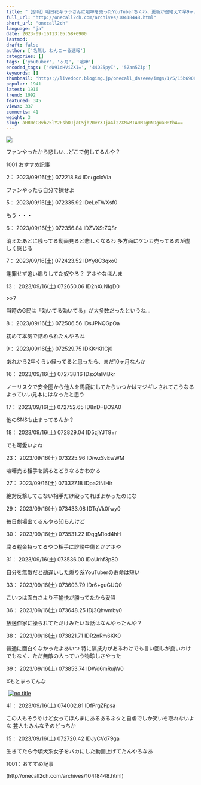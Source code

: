 ```yaml
---
title: "【悲報】明日花キララさんに喧嘩を売ったYouTuberちくわ、更新が途絶えて早9ヶ月が経過する… "
full_url: "http://onecall2ch.com/archives/10418448.html"
short_url: "onecall2ch"
language: "ja"
date: 2023-09-16T13:05:58+0900
lastmod: 
draft: false
author: ['名無し わんこーる速報']
categories: []
tags: ['youtuber', 'ヶ月', '喧嘩']
encoded_tags: ['eW91dHViZXI=', '44O25pyI', '5Zan5Zip']
keywords: []
thumbnail: "https://livedoor.blogimg.jp/onecall_dazeee/imgs/1/5/15b69084-s.png"
popular: 1941
latest: 1916
trend: 1992
featured: 345
views: 337
comments: 41
weight: 3
slug: aHR0cC8vb25lY2FsbDJjaC5jb20vYXJjaGl2ZXMvMTA0MTg0NDguaHRtbA==
---
```


![](https://livedoor.blogimg.jp/onecall_dazeee/imgs/1/5/15b69084-s.png)

<div><p>ファンやったから悲しい…どこで何してるんや？</p> <p class='name2'> 1001 おすすめ記事</p> <p class='name2'>2： 2023/09/16(土) 072218.84 IDr+gclxVIa</p><p class='onecall'> ファンやったら自分で探せよ </p> <p class='name2'>5： 2023/09/16(土) 072335.92 IDeLeTWXsf0</p><p class='onecall'> もう・・・ </p> <p class='name2'>6： 2023/09/16(土) 072356.84 IDZVXStZQSr</p><p class='onecall'> 消えたあとに残ってる動画見ると悲しくなるわ 多方面にケンカ売ってるのが虚しく感じる </p> <p class='name2'>7： 2023/09/16(土) 072423.52 IDYy8C3qxo0</p><p class='onecall'> 謝罪せず追い煽りしてた奴やろ？ アホやなほんま </p> <p class='name2'>13： 2023/09/16(土) 072650.06 ID2hXuNIgD0</p><p class='onecall'> <p class='anchor'>>>7</p> 当時のG民は「効いてる効いてる」が大多数だったというね… </p> <p class='name2'>8： 2023/09/16(土) 072506.56 IDsJPNQGpOa</p><p class='onecall'> 初めて本気で詰められたんやろね </p> <p class='name2'>9： 2023/09/16(土) 072529.75 IDKKrKl1Cj0</p><p class='onecall'> あれから2年くらい経ってると思ったら、まだ10ヶ月なんか </p> <p class='name2'>16： 2023/09/16(土) 072738.16 IDsxXalMBkr</p><p class='onecall'><p> ノーリスクで安全圏から他人を馬鹿にしてたらいつかはマジギレされてこうなるよっていい見本にはなったと思う </p></p> <p class='name2'>17： 2023/09/16(土) 072752.65 ID8nD+BO9A0</p><p class='onecall'> 他のSNSも止まってるんか？ </p> <p class='name2'>18： 2023/09/16(土) 072829.04 ID5zjYJT9+r</p><p class='onecall'> でも可愛いよね </p> <p class='name2'>23： 2023/09/16(土) 073225.96 ID/wzSvEwWM</p><p class='onecall'><p> 喧嘩売る相手を誤るとどうなるかわかる </p></p> <p class='name2'>27： 2023/09/16(土) 073327.18 IDpa2lNIHir</p><p class='onecall'> 絶対反撃してこない相手だけ殴ってればよかったのにな </p> <p class='name2'>29： 2023/09/16(土) 073433.08 IDTqVk0fwy0</p><p class='onecall'> 毎日劇場出てるんやろ知らんけど </p> <p class='name2'>30： 2023/09/16(土) 073531.22 IDqgM1od4hH</p><p class='onecall'> 腐る程金持ってるやつ相手に誹謗中傷とかアホや </p> <p class='name2'>31： 2023/09/16(土) 073536.00 IDoUrhf3p80</p><p class='onecall'><p> 自分を無敵だと勘違いした煽り系YouTuberの寿命は短い </p></p> <p class='name2'>33： 2023/09/16(土) 073603.79 IDr6+guGUQ0</p><p class='onecall'> こいつは面白さより不愉快が勝ってたから妥当 </p> <p class='name2'>36： 2023/09/16(土) 073648.25 IDj3Qhwmby0</p><p class='onecall'> 放送作家に操られてただけみたいな話はなんやったんや？ </p> <p class='name2'>38： 2023/09/16(土) 073821.71 IDR2nRm6KK0</p><p class='onecall'> 普通に面白くなかったよあいつ 特に演技力があるわけでも言い回しが良いわけでもなく、ただ無敵の人っていう物珍しさやった </p> <p class='name2'>39： 2023/09/16(土) 073853.74 IDWd6mRujW0</p><p> Xもとまってんな </p> <a target='_blank' href='https//livedoor.blogimg.jp/onecall_dazeee/imgs/f/4/f464015b.jpg'><img hspace='5' border='0' class='image pict' alt='no title' src='https//livedoor.blogimg.jp/onecall_dazeee/imgs/f/4/f464015b-s.jpg'></a> <p class='name2'>41： 2023/09/16(土) 074002.81 IDfPrgZFpsa</p><p class='onecall'> この人もそうやけど女ってほんまにあるあるネタと自虐でしか笑いを取れないよな 芸人もみんなそのどっちか </p> <p class='name2'>15： 2023/09/16(土) 072720.42 IDJyCVd79ga</p><p class='onecall'> 生きてたら今頃犬系女子をバカにした動画上げてたんやろなあ </p> <p class='name2'>1001：おすすめ記事</p> </div>

(http//onecall2ch.com/archives/10418448.html)
